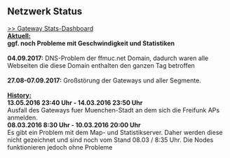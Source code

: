 ## Netzwerk Status
<a target='_blank' href="https://stats.ffmuc.net/dashboard/db/network-overview">>> Gateway Stats-Dashboard</a>
<br><u><b>Aktuell:</b></u>
<br><b>ggf. noch Probleme mit Geschwindigkeit und Statistiken</b>
<br>
<br><b>04.09.2017:</b> DNS-Problem der ffmuc.net Domain, dadurch waren alle Webseiten die diese Domain enthalten den ganzen Tag betroffen</b>
<br>
<br><b>27.08-07.09.2017:</b> Großstörung der Gateways und aller Segmente. 
<br>
<br><u><b>History:</b></u>
<br>
<b>13.05.2016 23:40 Uhr - 14.03.2016 23:50 Uhr</b>
<br>Ausfall des Gateways fuer Muenchen-Stadt an dem sich die Freifunk APs anmelden. 
<br>
<b>08.03.2016 8:30 Uhr - 10.03.2016 20:00 Uhr</b>
<br>Es gibt ein Problem mit dem Map- und Statistikserver. Daher werden diese nicht gezeichnet und sind noch vom Stand 08.03 / 8:35 Uhr. Die Nodes funktionieren jedoch ohne Probleme
